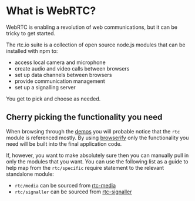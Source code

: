 # What is WebRTC?

WebRTC is enabling a revolution of web communications, but it can be tricky
to get started.

The rtc.io suite is a collection of open source node.js modules that can be installed with npm to:

- access local camera and microphone
- create audio and video calls between browsers
- set up data channels between browsers
- provide communication management
- set up a signalling server

You get to pick and choose as needed.

## Cherry picking the functionality you need

When browsing through the [demos](demos.html) you will probable notice that
the `rtc` module is referenced mostly.  By using [browserify](https://github.com/substack/browserify) only the functionality you need will be built into the final application code.

If, however, you want to make absolutely sure then you can manually pull in only the modules that you want.  You can use the following list as a guide to help map from the `rtc/specific` require statement to the relevant standalone module:

- `rtc/media` can be sourced from [rtc-media](module-rtc-media.html)
- `rtc/signaller` can be sourced from [rtc-signaller](module-rtc-signaller.html)